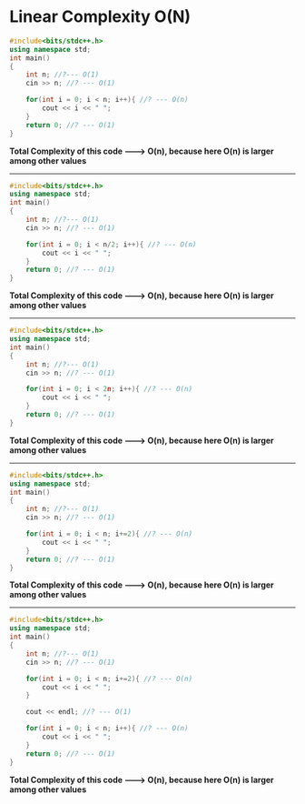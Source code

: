 # Linear Complexity O(N)

```c++
#include<bits/stdc++.h>
using namespace std;
int main()
{
    int n; //?--- O(1)
    cin >> n; //? --- O(1)

    for(int i = 0; i < n; i++){ //? --- O(n)
        cout << i << " ";
    }
    return 0; //? --- O(1)
}
```
**Total Complexity of this code ---> O(n), because here O(n) is larger among other values**

--------------------------------------------------------------------------------------------------------------------------------------

```c++
#include<bits/stdc++.h>
using namespace std;
int main()
{
    int n; //?--- O(1)
    cin >> n; //? --- O(1)

    for(int i = 0; i < n/2; i++){ //? --- O(n)
        cout << i << " ";
    }
    return 0; //? --- O(1)
}
```
**Total Complexity of this code ---> O(n), because here O(n) is larger among other values**

------------------------------------------------------------------------------------------------------------------------------------

```c++
#include<bits/stdc++.h>
using namespace std;
int main()
{
    int n; //?--- O(1)
    cin >> n; //? --- O(1)

    for(int i = 0; i < 2n; i++){ //? --- O(n)
        cout << i << " ";
    }
    return 0; //? --- O(1)
}
```
**Total Complexity of this code ---> O(n), because here O(n) is larger among other values**


---------------------------------------------------------------------------------------------------------------------------------------

```c++
#include<bits/stdc++.h>
using namespace std;
int main()
{
    int n; //?--- O(1)
    cin >> n; //? --- O(1)

    for(int i = 0; i < n; i+=2){ //? --- O(n)
        cout << i << " ";
    }
    return 0; //? --- O(1)
}
```
**Total Complexity of this code ---> O(n), because here O(n) is larger among other values**

-----------------------------------------------------------------------------------------------------------------------------------------------------

```c++
#include<bits/stdc++.h>
using namespace std;
int main()
{
    int n; //?--- O(1)
    cin >> n; //? --- O(1)

    for(int i = 0; i < n; i+=2){ //? --- O(n)
        cout << i << " ";
    }

    cout << endl; //? --- O(1)

    for(int i = 0; i < n; i++){ //? --- O(n)
        cout << i << " ";
    }
    return 0; //? --- O(1)
}
```
**Total Complexity of this code ---> O(n), because here O(n) is larger among other values**